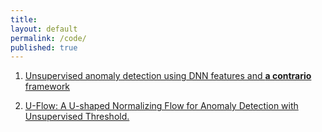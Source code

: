 ```yaml
---
title:
layout: default
permalink: /code/
published: true
---
```


<p>

</p>

1. <a href="https://mtailanian.github.io/uflow/" target="_blank">Unsupervised anomaly detection using DNN features and __a contrario__ framework</a>

2. <a href="https://mtailanian.github.io/nfa_anomaly_detection/" target="_blank">U-Flow: A U-shaped Normalizing Flow for Anomaly Detection with Unsupervised Threshold.</a>

<!-- 
<h1><a href="https://arxiv.org/abs/2110.02407" target="_blank">Paper (TO BE UPDATED)</a></h1>

<h1><a href="https://mtailanian.github.io/nfa_anomaly_detection/" target="_blank">Link to web page</a></h1>

<h1><a href="https://www.github.com/mtailanian/nfa_anomaly_detection" target="_blank">Project code</a></h1>
 -->